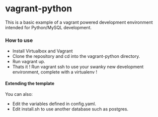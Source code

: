 # vagrant-python

This is a basic example of a vagrant powered development environment intended for Python/MySQL development.

### How to use
  - Install Virtualbox and Vagrant
  - Clone the repository and cd into the vagrant-python directory.
  - Run vagrant up.
  - Thats it ! Run vagrant ssh to use your swanky new development environment, complete with a virtualenv !

#### Extending the template
You can also:
  - Edit the variables defined in config.yaml.
  - Edit install.sh to use another database such as postgres.
